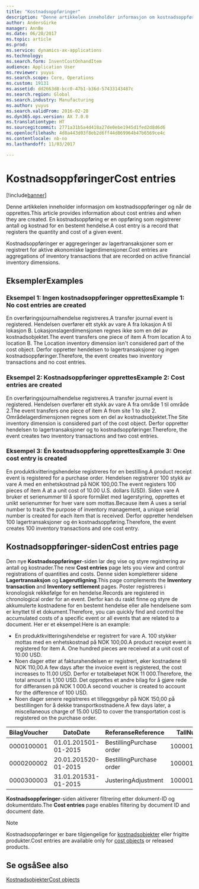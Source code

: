 ```yaml
---
title: "Kostnadsoppføringer"
description: "Denne artikkelen inneholder informasjon om kostnadsoppføringer og når de opprettes. En kostnadsoppføring er en oppføring som registrerer antall og kostnad for en bestemt hendelse."
author: AndersGirke
manager: AnnBe
ms.date: 06/20/2017
ms.topic: article
ms.prod: 
ms.service: dynamics-ax-applications
ms.technology: 
ms.search.form: InventCostOnhandItem
audience: Application User
ms.reviewer: yuyus
ms.search.scope: Core, Operations
ms.custom: 19131
ms.assetid: dd2663d8-bcc0-47b1-b36d-57433143487c
ms.search.region: Global
ms.search.industry: Manufacturing
ms.author: yuyus
ms.search.validFrom: 2016-02-28
ms.dyn365.ops.version: AX 7.0.0
ms.translationtype: HT
ms.sourcegitcommit: 2771a31b5a4d418a27de0ebe1945d1fed2d8d6d6
ms.openlocfilehash: 4d8a443d03f8eb2d6ff44d869964b47b6569ce4c
ms.contentlocale: nb-no
ms.lasthandoff: 11/03/2017

---
```


# <a name="cost-entries"></a><span data-ttu-id="4564f-104">Kostnadsoppføringer</span><span class="sxs-lookup"><span data-stu-id="4564f-104">Cost entries</span></span>

[!include[banner](../includes/banner.md)]


<span data-ttu-id="4564f-105">Denne artikkelen inneholder informasjon om kostnadsoppføringer og når de opprettes.</span><span class="sxs-lookup"><span data-stu-id="4564f-105">This article provides information about cost entries and when they are created.</span></span> <span data-ttu-id="4564f-106">En kostnadsoppføring er en oppføring som registrerer antall og kostnad for en bestemt hendelse.</span><span class="sxs-lookup"><span data-stu-id="4564f-106">A cost entry is a record that registers the quantity and cost of a given event.</span></span>

<span data-ttu-id="4564f-107">Kostnadsoppføringer er aggregeringer av lagertransaksjoner som er registrert for aktive økonomiske lagerdimensjoner.</span><span class="sxs-lookup"><span data-stu-id="4564f-107">Cost entries are aggregations of inventory transactions that are recorded on active financial inventory dimensions.</span></span>

## <a name="examples"></a><span data-ttu-id="4564f-108">Eksempler</span><span class="sxs-lookup"><span data-stu-id="4564f-108">Examples</span></span>
### <a name="example-1-no-cost-entries-are-created"></a><span data-ttu-id="4564f-109">Eksempel 1: Ingen kostnadsoppføringer opprettes</span><span class="sxs-lookup"><span data-stu-id="4564f-109">Example 1: No cost entries are created</span></span>

<span data-ttu-id="4564f-110">En overføringsjournalhendelse registreres.</span><span class="sxs-lookup"><span data-stu-id="4564f-110">A transfer journal event is registered.</span></span> <span data-ttu-id="4564f-111">Hendelsen overfører ett stykk av vare A fra lokasjon A til lokasjon B. Lokasjonslagerdimensjonen regnes ikke som en del av kostnadsobjektet.</span><span class="sxs-lookup"><span data-stu-id="4564f-111">The event transfers one piece of item A from location A to location B. The Location inventory dimension isn't considered part of the cost object.</span></span> <span data-ttu-id="4564f-112">Derfor oppretter hendelsen to lagertransaksjoner og ingen kostnadsoppføringer.</span><span class="sxs-lookup"><span data-stu-id="4564f-112">Therefore, the event creates two inventory transactions and no cost entries.</span></span>

### <a name="example-2-cost-entries-are-created"></a><span data-ttu-id="4564f-113">Eksempel 2: Kostnadsoppføringer opprettes</span><span class="sxs-lookup"><span data-stu-id="4564f-113">Example 2: Cost entries are created</span></span>

<span data-ttu-id="4564f-114">En overføringsjournalhendelse registreres.</span><span class="sxs-lookup"><span data-stu-id="4564f-114">A transfer journal event is registered.</span></span> <span data-ttu-id="4564f-115">Hendelsen overfører ett stykk av vare A fra område 1 til område 2.</span><span class="sxs-lookup"><span data-stu-id="4564f-115">The event transfers one piece of item A from site 1 to site 2.</span></span> <span data-ttu-id="4564f-116">Områdelagerdimensjonen regnes som en del av kostnadsobjektet.</span><span class="sxs-lookup"><span data-stu-id="4564f-116">The Site inventory dimension is considered part of the cost object.</span></span> <span data-ttu-id="4564f-117">Derfor oppretter hendelsen to lagertransaksjoner og to kostnadsoppføringer.</span><span class="sxs-lookup"><span data-stu-id="4564f-117">Therefore, the event creates two inventory transactions and two cost entries.</span></span>

### <a name="example-3-one-cost-entry-is-created"></a><span data-ttu-id="4564f-118">Eksempel 3: Én kostnadsoppføring opprettes</span><span class="sxs-lookup"><span data-stu-id="4564f-118">Example 3: One cost entry is created</span></span>

<span data-ttu-id="4564f-119">En produktkvitteringshendelse registreres for en bestilling.</span><span class="sxs-lookup"><span data-stu-id="4564f-119">A product receipt event is registered for a purchase order.</span></span> <span data-ttu-id="4564f-120">Hendelsen registrerer 100 stykk av vare A med en enhetskostnad på NOK 100,00.</span><span class="sxs-lookup"><span data-stu-id="4564f-120">The event registers 100 pieces of item A at a unit cost of 10.00 U.S. dollars (USD).</span></span> <span data-ttu-id="4564f-121">Siden vare A bruker et serienummer til å spore formålet med lagerstyring, opprettes et unikt serienummer for hver vare som mottas.</span><span class="sxs-lookup"><span data-stu-id="4564f-121">Because item A uses a serial number to track the purpose of inventory management, a unique serial number is created for each item that is received.</span></span> <span data-ttu-id="4564f-122">Derfor oppretter hendelsen 100 lagertransaksjoner og én kostnadsoppføring.</span><span class="sxs-lookup"><span data-stu-id="4564f-122">Therefore, the event creates 100 inventory transactions and one cost entry.</span></span>

## <a name="cost-entries-page"></a><span data-ttu-id="4564f-123">Kostnadsoppføringer-siden</span><span class="sxs-lookup"><span data-stu-id="4564f-123">Cost entries page</span></span>
<span data-ttu-id="4564f-124">Den nye **Kostnadsoppføringer**-siden lar deg vise og styre registrering av antall og kostnader.</span><span class="sxs-lookup"><span data-stu-id="4564f-124">The new **Cost entries** page lets you view and control registrations of quantities and costs.</span></span> <span data-ttu-id="4564f-125">Denne siden kompletterer sidene **Lagertransaksjon** og **Lagerutligning**.</span><span class="sxs-lookup"><span data-stu-id="4564f-125">This page complements the **Inventory transaction** and **Inventory settlement** pages.</span></span> <span data-ttu-id="4564f-126">Poster registreres i kronologisk rekkefølge for en hendelse.</span><span class="sxs-lookup"><span data-stu-id="4564f-126">Records are registered in chronological order for an event.</span></span> <span data-ttu-id="4564f-127">Derfor kan du raskt finne og styre de akkumulerte kostnadene for en bestemt hendelse eller alle hendelsene som er knyttet til et dokument.</span><span class="sxs-lookup"><span data-stu-id="4564f-127">Therefore, you can quickly find and control the accumulated costs of a specific event or all events that are related to a document.</span></span> <span data-ttu-id="4564f-128">Her er et eksempel:</span><span class="sxs-lookup"><span data-stu-id="4564f-128">Here is an example:</span></span>

-   <span data-ttu-id="4564f-129">En produktkvitteringshendelse er registrert for vare A. 100 stykker mottas med en enhetskostnad på NOK 100,00.</span><span class="sxs-lookup"><span data-stu-id="4564f-129">A product receipt event is registered for item A. One hundred pieces are received at a unit cost of 10.00 USD.</span></span>
-   <span data-ttu-id="4564f-130">Noen dager etter at fakturahendelsen er registrert, øker kostnadene til NOK 110,00.</span><span class="sxs-lookup"><span data-stu-id="4564f-130">A few days after the invoice event is registered, the cost increases to 11.00 USD.</span></span> <span data-ttu-id="4564f-131">Derfor er totalbeløpet NOK 11 000.</span><span class="sxs-lookup"><span data-stu-id="4564f-131">Therefore, the total amount is 1,100 USD.</span></span> <span data-ttu-id="4564f-132">Det opprettes et andre bilag for å gjøre rede for differansen på NOK 1 000.</span><span class="sxs-lookup"><span data-stu-id="4564f-132">A second voucher is created to account for the difference of 100 USD.</span></span>
-   <span data-ttu-id="4564f-133">Noen dager senere registreres et tilleggsgebyr på NOK 150,00 på bestillingen for å dekke transportkostnadene.</span><span class="sxs-lookup"><span data-stu-id="4564f-133">A few days later, a miscellaneous charge of 15.00 USD to cover the transportation cost is registered on the purchase order.</span></span>

| <span data-ttu-id="4564f-134">Bilag</span><span class="sxs-lookup"><span data-stu-id="4564f-134">Voucher</span></span> | <span data-ttu-id="4564f-135">Dato</span><span class="sxs-lookup"><span data-stu-id="4564f-135">Date</span></span>       | <span data-ttu-id="4564f-136">Referanse</span><span class="sxs-lookup"><span data-stu-id="4564f-136">Reference</span></span>      | <span data-ttu-id="4564f-137">Tall</span><span class="sxs-lookup"><span data-stu-id="4564f-137">Number</span></span> | <span data-ttu-id="4564f-138">Parti-ID</span><span class="sxs-lookup"><span data-stu-id="4564f-138">Lot ID</span></span>  | <span data-ttu-id="4564f-139">Antall</span><span class="sxs-lookup"><span data-stu-id="4564f-139">Quantity</span></span> | <span data-ttu-id="4564f-140">Beløp</span><span class="sxs-lookup"><span data-stu-id="4564f-140">Amount</span></span>  |
|---------|------------|----------------|--------|---------|---------------|----|
| <span data-ttu-id="4564f-141">00001</span><span class="sxs-lookup"><span data-stu-id="4564f-141">00001</span></span>   | <span data-ttu-id="4564f-142">01.01.2015</span><span class="sxs-lookup"><span data-stu-id="4564f-142">01-01-2015</span></span> | <span data-ttu-id="4564f-143">Bestilling</span><span class="sxs-lookup"><span data-stu-id="4564f-143">Purchase order</span></span> | <span data-ttu-id="4564f-144">100001</span><span class="sxs-lookup"><span data-stu-id="4564f-144">100001</span></span> | <span data-ttu-id="4564f-145">0000101</span><span class="sxs-lookup"><span data-stu-id="4564f-145">0000101</span></span> | <span data-ttu-id="4564f-146">1 00,00</span><span class="sxs-lookup"><span data-stu-id="4564f-146">100.00</span></span>   | <span data-ttu-id="4564f-147">1000,00</span><span class="sxs-lookup"><span data-stu-id="4564f-147">1000.00</span></span> |
| <span data-ttu-id="4564f-148">00002</span><span class="sxs-lookup"><span data-stu-id="4564f-148">00002</span></span>   | <span data-ttu-id="4564f-149">20.01.2015</span><span class="sxs-lookup"><span data-stu-id="4564f-149">20-01-2015</span></span> | <span data-ttu-id="4564f-150">Bestilling</span><span class="sxs-lookup"><span data-stu-id="4564f-150">Purchase order</span></span> | <span data-ttu-id="4564f-151">100001</span><span class="sxs-lookup"><span data-stu-id="4564f-151">100001</span></span> | <span data-ttu-id="4564f-152">0000101</span><span class="sxs-lookup"><span data-stu-id="4564f-152">0000101</span></span> |          | <span data-ttu-id="4564f-153">100,00</span><span class="sxs-lookup"><span data-stu-id="4564f-153">100.00</span></span>  |
| <span data-ttu-id="4564f-154">00003</span><span class="sxs-lookup"><span data-stu-id="4564f-154">00003</span></span>   | <span data-ttu-id="4564f-155">31.01.2015</span><span class="sxs-lookup"><span data-stu-id="4564f-155">31-01-2015</span></span> | <span data-ttu-id="4564f-156">Justering</span><span class="sxs-lookup"><span data-stu-id="4564f-156">Adjustment</span></span>     | <span data-ttu-id="4564f-157">100001</span><span class="sxs-lookup"><span data-stu-id="4564f-157">100001</span></span> | <span data-ttu-id="4564f-158">0000101</span><span class="sxs-lookup"><span data-stu-id="4564f-158">0000101</span></span> |          | <span data-ttu-id="4564f-159">15,00</span><span class="sxs-lookup"><span data-stu-id="4564f-159">15.00</span></span>   |

<span data-ttu-id="4564f-160">**Kostnadsoppføringer**-siden aktiverer filtrering etter dokument-ID og dokumentdato.</span><span class="sxs-lookup"><span data-stu-id="4564f-160">The **Cost entries** page enables filtering by document ID and document date.</span></span> 

> [!NOTE]
> <span data-ttu-id="4564f-161">Kostnadsoppføringer er bare tilgjengelige for [kostnadsobjekter](cost-object.md) eller frigitte produkter.</span><span class="sxs-lookup"><span data-stu-id="4564f-161">Cost entries are available only for [cost objects](cost-object.md) or released products.</span></span>

<a name="see-also"></a><span data-ttu-id="4564f-162">Se også</span><span class="sxs-lookup"><span data-stu-id="4564f-162">See also</span></span>
--------

[<span data-ttu-id="4564f-163">Kostnadsobjekter</span><span class="sxs-lookup"><span data-stu-id="4564f-163">Cost objects</span></span>](cost-object.md)




